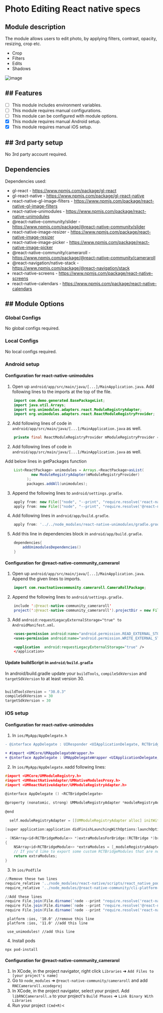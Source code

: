 # Photo Editing React native specs

## Module description

The module allows users to edit photo, by applying filters, contrast, opacity, resizing, crop etc.

- Crop
- Filters
- Edits
- Shadows

![image](preview.png)

## ## Features

 - [ ] This module includes environment variables.
 - [ ] This module requires manual configurations.
 - [ ] This module can be configured with module options.
 - [x] This module requires manual Android setup.
 - [x] This module requires manual iOS setup.

## ## 3rd party setup

No 3rd party account required.

## Dependencies

Dependencies used:

- gl-react - https://www.npmjs.com/package/gl-react
- gl-react-native - https://www.npmjs.com/package/gl-react-native
- react-native-gl-image-filters - https://www.npmjs.com/package/react-native-gl-image-filters
- react-native-unimodules - https://www.npmjs.com/package/react-native-unimodules
- @react-native-community/slider - https://www.npmjs.com/package/@react-native-community/slider
- react-native-image-resizer - https://www.npmjs.com/package/react-native-image-resizer
- react-native-image-picker - https://www.npmjs.com/package/react-native-image-picker
- @react-native-community/cameraroll - https://www.npmjs.com/package/@react-native-community/cameraroll
- @react-navigation/native-stack - https://www.npmjs.com/package/@react-navigation/stack
- react-native-screens - https://www.npmjs.com/package/react-native-screens
- react-native-calendars - https://www.npmjs.com/package/react-native-calendars

## ## Module Options

### Global Configs

No global configs required.

### Local Configs

No local configs required.

### Android setup

#### Configuration for react-native-unimodules

1. Open up `android/app/src/main/java/[...]/MainApplication.java`. Add following lines to the imports at the top of the file.

```java
    import com.demo.generated.BasePackageList;
    import java.util.Arrays;
    import org.unimodules.adapters.react.ModuleRegistryAdapter;
    import org.unimodules.adapters.react.ReactModuleRegistryProvider;

```
2. Add following lines of code in `android/app/src/main/java/[...]/MainApplication.java` as well.

```java
    private final ReactModuleRegistryProvider mModuleRegistryProvider = new ReactModuleRegistryProvider(new BasePackageList().getPackageList(), null);
```

2. Add following lines of code in `android/app/src/main/java/[...]/MainApplication.java` as well.

Add below lines in getPackages function

```java
    List<ReactPackage> unimodules = Arrays.<ReactPackage>asList(
            new ModuleRegistryAdapter(mModuleRegistryProvider)
          );
          packages.addAll(unimodules);
```

3. Append the following lines to `android/settings.gradle`.

```gradle
    apply from: new File(["node", "--print", "require.resolve('react-native-unimodules/package.json')"].execute(null, rootDir).text.trim(), "../gradle.groovy"); includeUnimodulesProjects()
    apply from: new File(["node", "--print", "require.resolve('@react-native-community/cli-platform-android/package.json')"].execute(null, rootDir).text.trim(), "../native_modules.gradle"); applyNativeModulesSettingsGradle(settings)

```

4. Add following lines in `android/app/build.gradle`.

```gradle
    apply from: '../../node_modules/react-native-unimodules/gradle.groovy'
```

5. Add this line in dependencies block in `android/app/build.gradle`.

```gradle
    dependencies{
        addUnimodulesDependencies()
    }
```


#### Configuration for @react-native-community_camerarol

1. Open up `android/app/src/main/java/[...]/MainApplication.java`. Append the given lines to imports.

```java
    import com.reactnativecommunity.cameraroll.CameraRollPackage;

```
2. Append the following lines to `android/settings.gradle.`

```java
    include ':@react-native-community_cameraroll'
    project(':@react-native-community_cameraroll').projectDir = new File(rootProject.projectDir, 	'../node_modules/@react-native-community/cameraroll/android')
```
3. Add `android:requestLegacyExternalStorage="true" to AndroidManifest.xml`.

```xml
    <uses-permission android:name="android.permission.READ_EXTERNAL_STORAGE"/>
    <uses-permission android:name="android.permission.WRITE_EXTERNAL_STORAGE" />

```
```xml
    <application  android:requestLegacyExternalStorage="true" /> 
    </application>
```

#### Update buildScript in `android/build.gradle`
In android/build.gradle update your `buildTools`, `compileSdkVersion` and `targetSdkVersion` to at least version 30.
```javascript

buildToolsVersion = "30.0.3"
compileSdkVersion = 30
targetSdkVersion = 30

```

### iOS setup


#### Configuration for react-native-unimodules

1. In `ios/MyApp/AppDelegate.h`
```diff
- @interface AppDelegate : UIResponder <UIApplicationDelegate, RCTBridgeDelegate> //remove this line

+ #import <UMCore/UMAppDelegateWrapper.h>                                         //add these two lines
+ @interface AppDelegate : UMAppDelegateWrapper <UIApplicationDelegate, RCTBridgeDelegate>
```

2. In `ios/MyApp/AppDelegate.m`add following lines:

```c
#import <UMCore/UMModuleRegistry.h>
#import <UMReactNativeAdapter/UMNativeModulesProxy.h>
#import <UMReactNativeAdapter/UMModuleRegistryAdapter.h>
```

```c
@interface AppDelegate () <RCTBridgeDelegate>
 
@property (nonatomic, strong) UMModuleRegistryAdapter *moduleRegistryAdapter;
 
@end
```
```c
  self.moduleRegistryAdapter = [[UMModuleRegistryAdapter alloc] initWithModuleRegistryProvider:[[UMModuleRegistryProvider alloc] init]];
```

```c
[super application:application didFinishLaunchingWithOptions:launchOptions];
```

```c
- (NSArray<id<RCTBridgeModule>> *)extraModulesForBridge:(RCTBridge *)bridge
{
    NSArray<id<RCTBridgeModule>> *extraModules = [_moduleRegistryAdapter extraModulesForBridge:bridge];
    // If you'd like to export some custom RCTBridgeModules that are not Expo modules, add them here!
    return extraModules;
}
```

3. In `ios/Podfile `
```powershell
//Remove these two lines
require_relative '../node_modules/react-native/scripts/react_native_pods'
require_relative '../node_modules/@react-native-community/cli-platform-ios/native_modules'

//Add these lines
require File.join(File.dirname(`node --print "require.resolve('react-native/package.json')"`), "scripts/react_native_pods")
require File.join(File.dirname(`node --print "require.resolve('@react-native-community/cli-platform-ios/package.json')"`), "native_modules")
require File.join(File.dirname(`node --print "require.resolve('react-native-unimodules/package.json')"`), "cocoapods")
```
```
 platform :ios, '10.0' //remove this line
 platform :ios, '11.0' //add this line
```
```
 use_unimodules! //add this line
```
4. Install pods
```
npx pod-install
```

#### Configuration for @react-native-community_camerarol

1. In XCode, in the project navigator, right click `Libraries` ➜ `Add Files to [your project's name]`
2. Go to `node_modules` ➜ `@react-native-community/cameraroll` and add `RNCCameraroll.xcodeproj`
3. In XCode, in the project navigator, select your project. Add `libRNCCameraroll.a` to your project's `Build Phases` ➜ `Link Binary With Libraries`
4. Run your project `(Cmd+R)`<

